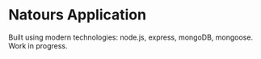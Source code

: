 # Natours Application

Built using modern technologies: node.js, express, mongoDB, mongoose.
Work in progress.
